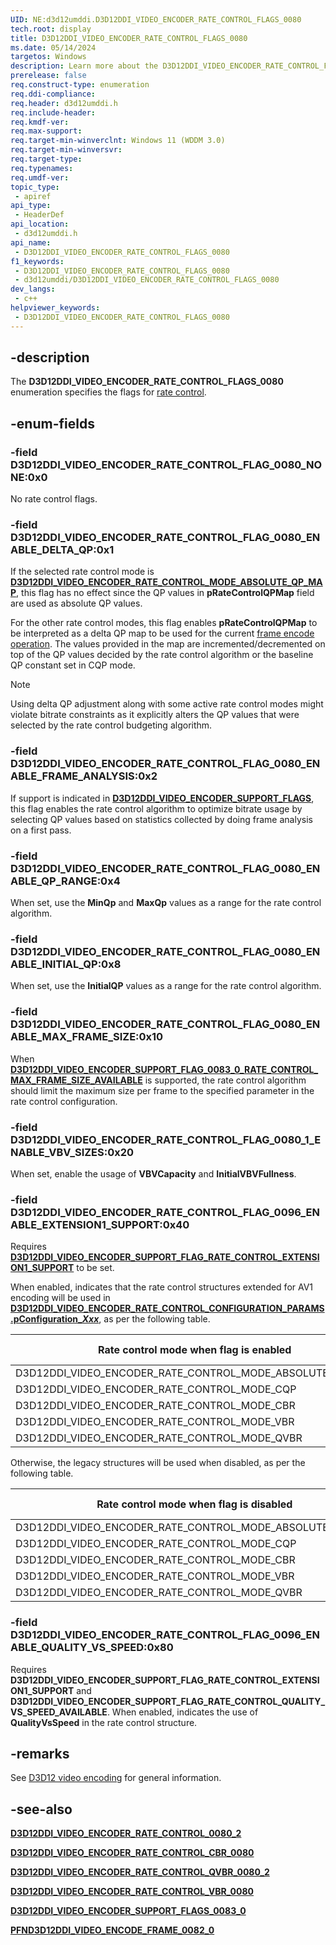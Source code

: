 ```yaml
---
UID: NE:d3d12umddi.D3D12DDI_VIDEO_ENCODER_RATE_CONTROL_FLAGS_0080
tech.root: display
title: D3D12DDI_VIDEO_ENCODER_RATE_CONTROL_FLAGS_0080
ms.date: 05/14/2024
targetos: Windows
description: Learn more about the D3D12DDI_VIDEO_ENCODER_RATE_CONTROL_FLAGS_0080 enumeration.
prerelease: false
req.construct-type: enumeration
req.ddi-compliance: 
req.header: d3d12umddi.h
req.include-header: 
req.kmdf-ver: 
req.max-support: 
req.target-min-winverclnt: Windows 11 (WDDM 3.0)
req.target-min-winversvr: 
req.target-type: 
req.typenames: 
req.umdf-ver: 
topic_type:
 - apiref
api_type:
 - HeaderDef
api_location:
 - d3d12umddi.h
api_name:
 - D3D12DDI_VIDEO_ENCODER_RATE_CONTROL_FLAGS_0080
f1_keywords:
 - D3D12DDI_VIDEO_ENCODER_RATE_CONTROL_FLAGS_0080
 - d3d12umddi/D3D12DDI_VIDEO_ENCODER_RATE_CONTROL_FLAGS_0080
dev_langs:
 - c++
helpviewer_keywords:
 - D3D12DDI_VIDEO_ENCODER_RATE_CONTROL_FLAGS_0080
---
```


## -description

The **D3D12DDI_VIDEO_ENCODER_RATE_CONTROL_FLAGS_0080** enumeration specifies the flags for [rate control](ns-d3d12umddi-d3d12ddi_video_encoder_rate_control_0080_2.md).

## -enum-fields

### -field D3D12DDI_VIDEO_ENCODER_RATE_CONTROL_FLAG_0080_NONE:0x0

No rate control flags.

### -field D3D12DDI_VIDEO_ENCODER_RATE_CONTROL_FLAG_0080_ENABLE_DELTA_QP:0x1

If the selected rate control mode is [**D3D12DDI_VIDEO_ENCODER_RATE_CONTROL_MODE_ABSOLUTE_QP_MAP**](ne-d3d12umddi-d3d12ddi_video_encoder_rate_control_mode_0080.md), this flag has no effect since the QP values in **pRateControlQPMap** field are used as absolute QP values.

For the other rate control modes, this flag enables **pRateControlQPMap** to be interpreted as a delta QP map to be used for the current [frame encode operation](nc-d3d12umddi-pfnd3d12ddi_video_encode_frame_0082_0.md). The values provided in the map are incremented/decremented on top of the QP values decided by the rate control algorithm or the baseline QP constant set in CQP mode.

> [!NOTE]
>
> Using delta QP adjustment along with some active rate control modes might violate bitrate constraints as it explicitly alters the QP values that were selected by the rate control budgeting algorithm.

### -field D3D12DDI_VIDEO_ENCODER_RATE_CONTROL_FLAG_0080_ENABLE_FRAME_ANALYSIS:0x2

If support is indicated in [**D3D12DDI_VIDEO_ENCODER_SUPPORT_FLAGS**](ne-d3d12umddi-d3d12ddi_video_encoder_support_flags_0083_0.md), this flag enables the rate control algorithm to optimize bitrate usage by selecting QP values based on statistics collected by doing frame analysis on a first pass.

### -field D3D12DDI_VIDEO_ENCODER_RATE_CONTROL_FLAG_0080_ENABLE_QP_RANGE:0x4

When set, use the **MinQp** and **MaxQp** values as a range for the rate control algorithm.

### -field D3D12DDI_VIDEO_ENCODER_RATE_CONTROL_FLAG_0080_ENABLE_INITIAL_QP:0x8

When set, use the **InitialQP** values as a range for the rate control algorithm.

### -field D3D12DDI_VIDEO_ENCODER_RATE_CONTROL_FLAG_0080_ENABLE_MAX_FRAME_SIZE:0x10

When [**D3D12DDI_VIDEO_ENCODER_SUPPORT_FLAG_0083_0_RATE_CONTROL_MAX_FRAME_SIZE_AVAILABLE**](ne-d3d12umddi-d3d12ddi_video_encoder_support_flags_0083_0.md) is supported, the rate control algorithm should limit the maximum size per frame to the specified parameter in the rate control configuration.

### -field D3D12DDI_VIDEO_ENCODER_RATE_CONTROL_FLAG_0080_1_ENABLE_VBV_SIZES:0x20

When set, enable the usage of **VBVCapacity** and **InitialVBVFullness**.

### -field D3D12DDI_VIDEO_ENCODER_RATE_CONTROL_FLAG_0096_ENABLE_EXTENSION1_SUPPORT:0x40

Requires [**D3D12DDI_VIDEO_ENCODER_SUPPORT_FLAG_RATE_CONTROL_EXTENSION1_SUPPORT**](ne-d3d12umddi-d3d12ddi_video_encoder_support_flags_0083_0.md) to be set.

When enabled, indicates that the rate control structures extended for AV1 encoding will be used in [**D3D12DDI_VIDEO_ENCODER_RATE_CONTROL_CONFIGURATION_PARAMS.pConfiguration_*Xxx***](ns-d3d12umddi-d3d12ddi_video_encoder_rate_control_configuration_params_0080_2.md), as per the following table.

| Rate control mode when flag is enabled | D3D12DDI_VIDEO_ENCODER_RATE_CONTROL_CONFIGURATION_PARAMS type | D3D12DDI_VIDEO_ENCODER_RATE_CONTROL_CONFIGURATION_PARAMS DataSize |
| -------------------------------------- | ------------------------------------------------------------- | ----------------------------------------------------------------- |
| D3D12DDI_VIDEO_ENCODER_RATE_CONTROL_MODE_ABSOLUTE_QP_MAP | D3D12DDI_VIDEO_ENCODER_RATE_CONTROL_ABSOLUTE_QP_MAP | sizeof(D3D12DDI_VIDEO_ENCODER_RATE_CONTROL_ABSOLUTE_QP_MAP) |
| D3D12DDI_VIDEO_ENCODER_RATE_CONTROL_MODE_CQP             | D3D12DDI_VIDEO_ENCODER_RATE_CONTROL_CQP1            | sizeof(D3D12DDI_VIDEO_ENCODER_RATE_CONTROL_CQP1) |
| D3D12DDI_VIDEO_ENCODER_RATE_CONTROL_MODE_CBR             | D3D12DDI_VIDEO_ENCODER_RATE_CONTROL_CBR1            | sizeof(D3D12DDI_VIDEO_ENCODER_RATE_CONTROL_CBR1) |
| D3D12DDI_VIDEO_ENCODER_RATE_CONTROL_MODE_VBR             | D3D12DDI_VIDEO_ENCODER_RATE_CONTROL_VBR1            | sizeof(D3D12DDI_VIDEO_ENCODER_RATE_CONTROL_VBR1) |
| D3D12DDI_VIDEO_ENCODER_RATE_CONTROL_MODE_QVBR            | D3D12DDI_VIDEO_ENCODER_RATE_CONTROL_QVBR1           | sizeof(D3D12DDI_VIDEO_ENCODER_RATE_CONTROL_QVBR1) |

Otherwise, the legacy structures will be used when disabled, as per the following table.

| Rate control mode when flag is disabled | D3D12DDI_VIDEO_ENCODER_RATE_CONTROL_CONFIGURATION_PARAMS type  | D3D12DDI_VIDEO_ENCODER_RATE_CONTROL_CONFIGURATION_PARAMS DataSize |
| --------------------------------------- | -------------------------------------------------------------- | ----------------------------------------------------------------- |
| D3D12DDI_VIDEO_ENCODER_RATE_CONTROL_MODE_ABSOLUTE_QP_MAP | NULL | 0 |
| D3D12DDI_VIDEO_ENCODER_RATE_CONTROL_MODE_CQP | D3D12DDI_VIDEO_ENCODER_RATE_CONTROL_CQP | sizeof(D3D12DDI_VIDEO_ENCODER_RATE_CONTROL_CQP) |
| D3D12DDI_VIDEO_ENCODER_RATE_CONTROL_MODE_CBR | D3D12DDI_VIDEO_ENCODER_RATE_CONTROL_CBR | sizeof(D3D12DDI_VIDEO_ENCODER_RATE_CONTROL_CBR) |
| D3D12DDI_VIDEO_ENCODER_RATE_CONTROL_MODE_VBR | D3D12DDI_VIDEO_ENCODER_RATE_CONTROL_VBR | sizeof(D3D12DDI_VIDEO_ENCODER_RATE_CONTROL_VBR) |
| D3D12DDI_VIDEO_ENCODER_RATE_CONTROL_MODE_QVBR | D3D12DDI_VIDEO_ENCODER_RATE_CONTROL_QVBR | sizeof(D3D12DDI_VIDEO_ENCODER_RATE_CONTROL_QVBR) |

### -field D3D12DDI_VIDEO_ENCODER_RATE_CONTROL_FLAG_0096_ENABLE_QUALITY_VS_SPEED:0x80

Requires **D3D12DDI_VIDEO_ENCODER_SUPPORT_FLAG_RATE_CONTROL_EXTENSION1_SUPPORT** and **D3D12DDI_VIDEO_ENCODER_SUPPORT_FLAG_RATE_CONTROL_QUALITY_VS_SPEED_AVAILABLE**. When enabled, indicates the use of **QualityVsSpeed** in the rate control structure.

## -remarks

See [D3D12 video encoding](/windows-hardware/drivers/display/video-encoding-d3d12) for general information.

## -see-also

[**D3D12DDI_VIDEO_ENCODER_RATE_CONTROL_0080_2**](ns-d3d12umddi-d3d12ddi_video_encoder_rate_control_0080_2.md)

[**D3D12DDI_VIDEO_ENCODER_RATE_CONTROL_CBR_0080**](ns-d3d12umddi-d3d12ddi_video_encoder_rate_control_cbr_0080.md)

[**D3D12DDI_VIDEO_ENCODER_RATE_CONTROL_QVBR_0080_2**](ns-d3d12umddi-d3d12ddi_video_encoder_rate_control_qvbr_0080_2.md)

[**D3D12DDI_VIDEO_ENCODER_RATE_CONTROL_VBR_0080**](ns-d3d12umddi-d3d12ddi_video_encoder_rate_control_vbr_0080.md)

[**D3D12DDI_VIDEO_ENCODER_SUPPORT_FLAGS_0083_0**](ne-d3d12umddi-d3d12ddi_video_encoder_support_flags_0083_0.md)

[**PFND3D12DDI_VIDEO_ENCODE_FRAME_0082_0**](nc-d3d12umddi-pfnd3d12ddi_video_encode_frame_0082_0.md)
